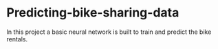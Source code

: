 # Predicting-bike-sharing-data
In this project a basic neural network is built to train and predict the bike rentals.
